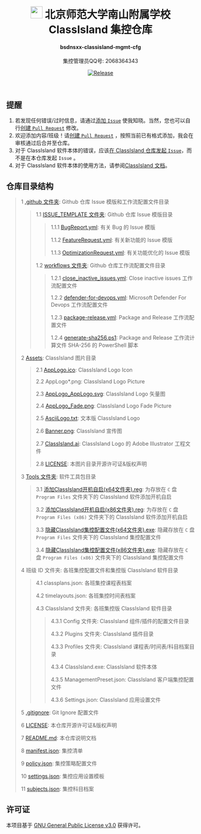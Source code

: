 <div align="center">

# <image src="Assets/AppLogo_AppLogo.svg" height="32"/> 北京师范大学南山附属学校 ClassIsland 集控仓库

#### **bsdnsxx-classisland-mgmt-cfg**

集控管理员QQ号: 2068364343

[![Release](https://img.shields.io/github/v/release/WilsonHuangDev/bsdnsxx-classisland-mgmt-cfg?style=flat-round&color=%233fb950&label=Release)](https://github.com/WilsonHuangDev/bsdnsxx-classisland-mgmt-cfg/releases/latest)

</div>

<br>

## 提醒

1. 若发现任何错误/过时信息，请通过[添加 `Issue`](https://github.com/WilsonHuangDev/bsdnsxx-classisland-mgmt-cfg/issues/new) 使我知晓。当然，您也可以自行[创建 `Pull Request`](https://github.com/WilsonHuangDev/bsdnsxx-classisland-mgmt-cfg/pulls) 修改。
2. 欢迎添加内容/班级！请[创建 `Pull Request`](https://github.com/WilsonHuangDev/bsdnsxx-classisland-mgmt-cfg/pulls) ，按照当前已有格式添加，我会在审核通过后合并至仓库。
3. 对于 ClassIsland 软件本体的错误，应该[在 ClassIsland 仓库发起 `Issue`](https://github.com/ClassIsland/ClassIsland/issues)，而不是在本仓库发起 `Issue` 。
4. 对于 ClassIsland 软件本体的使用方法，请参阅[ClassIsland 文档](https://docs.classisland.tech/)。

## 仓库目录结构

> 1 [.github 文件夹](.github): Github 仓库 Issue 模版和工作流配置文件目录
>
> > 1.1 [ISSUE_TEMPLATE 文件夹](.github/ISSUE_TEMPLATE): Github 仓库 Issue 模版目录
> >
> > > 1.1.1 [BugReport.yml](.github/ISSUE_TEMPLATE/BugReport.yml): 有关 Bug 的 Issue 模版
> > > 
> > > 1.1.2 [FeatureRequest.yml](.github/ISSUE_TEMPLATE/FeatureRequest.yml): 有关新功能的 Issue 模版
> > > 
> > > 1.1.3 [OptimizationRequest.yml](.github/ISSUE_TEMPLATE/OptimizationRequest.yml): 有关功能优化的 Issue 模版
> > 
> > 1.2 [workflows 文件夹](.github/workflows): Github 仓库工作流配置文件目录
> >
> > > 1.2.1 [close_inactive_issues.yml](.github/workflows/close_inactive_issues.yml): Close inactive issues 工作流配置文件
> > >
> > > 1.2.2 [defender-for-devops.yml](.github/workflows/defender-for-devops.yml): Microsoft Defender For Devops 工作流配置文件
> > >
> > > 1.2.3 [package-release.yml](.github/workflows/package-release.yml): Package and Release 工作流配置文件
> > >
> > > 1.2.4 [generate-sha256.ps1](.github/workflows/generate-sha256.ps1): Package and Release 工作流计算文件 SHA-256 的 PowerShell 脚本
>
> 2 [Assets](Assets): ClassIsland 图片目录
>
> > 2.1 [AppLogo.ico](Assets/AppLogo.ico): ClassIsland Logo Icon
> > 
> > 2.2 AppLogo*.png: ClassIsland Logo Picture
> > 
> > 2.3 [AppLogo_AppLogo.svg](Assets/AppLogo_AppLogo.svg): ClassIsland Logo 矢量图
> > 
> > 2.4 [AppLogo_Fade.png](Assets/AppLogo_Fade.png): ClassIsland Logo Fade Picture
> > 
> > 2.5 [AsciiLogo.txt](Assets/AsciiLogo.txt): 文本版 ClassIsland Logo
> > 
> > 2.6 [Banner.png](Assets/Banner.png): ClassIsland 宣传图
> > 
> > 2.7 [ClassIsland.ai](Assets/ClassIsland.ai): ClassIsland Logo 的 Adobe Illustrator 工程文件
> > 
> > 2.8 [LICENSE](Assets/LICENSE): 本图片目录开源许可证&版权声明
>
> 3 [Tools 文件夹](Tools): 软件工具包目录
>
> > 3.1 [添加ClassIsland开机自启(x64文件夹).reg](Tools/添加ClassIsland开机自启(x64文件夹).reg): 为存放在 `C` 盘 `Program Files` 文件夹下的 ClassIsland 软件添加开机自启
> > 
> > 3.2 [添加ClassIsland开机自启(x86文件夹).reg](Tools/添加ClassIsland开机自启(x86文件夹).reg): 为存放在 `C` 盘 `Program Files (x86)` 文件夹下的 ClassIsland 软件添加开机自启
> > 
> > 3.3 [隐藏ClassIsland集控配置文件(x64文件夹).exe](Tools/隐藏ClassIsland集控配置文件(x64文件夹).exe): 隐藏存放在 `C` 盘 `Program Files` 文件夹下的 ClassIsland 集控配置文件
> > 
> > 3.4 [隐藏ClassIsland集控配置文件(x86文件夹).exe](Tools/隐藏ClassIsland集控配置文件(x86文件夹).exe): 隐藏存放在 `C` 盘 `Program Files (x86)` 文件夹下的 ClassIsland 集控配置文件
> 
> 4 班级 ID 文件夹: 各班集控配置文件和集控版 ClassIsland 软件目录
> 
> > 4.1 classplans.json: 各班集控课程表档案
> > 
> > 4.2 timelayouts.json: 各班集控时间表档案
> > 
> > 4.3 ClassIsland 文件夹: 各班集控版 ClassIsland 软件目录
> >
> > > 4.3.1 Config 文件夹: ClassIsland 组件/插件的配置文件目录
> > >
> > > 4.3.2 Plugins 文件夹: ClassIsland 插件目录
> > >
> > > 4.3.3 Profiles 文件夹: ClassIsland 课程表/时间表/科目档案目录
> > >
> > > 4.3.4 ClassIsland.exe: ClassIsland 软件本体
> > >
> > > 4.3.5 ManagementPreset.json: ClassIsland 客户端集控配置文件
> > >
> > > 4.3.6 Settings.json: ClassIsland 应用设置文件
>
> 5 [.gitignore](.gitignore): Git Ignore 配置文件
>
> 6 [LICENSE](LICENSE): 本仓库开源许可证&版权声明
>
> 7 [README.md](README.md): 本仓库说明文档
> 
> 8 [manifest.json](manifest.json): 集控清单
> 
> 9 [policy.json](policy.json): 集控策略配置文件
> 
> 10 [settings.json](settings.json): 集控应用设置模板
> 
> 11 [subjects.json](subjects.json): 集控科目档案

## 许可证

本项目基于 [GNU General Public License v3.0](LICENSE) 获得许可。
